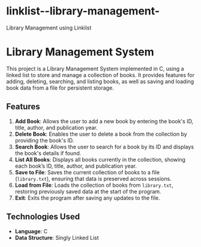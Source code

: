 # linklist--library-management-
Library Management using Linklist
# Library Management System

This project is a Library Management System implemented in C, using a linked list to store and manage a collection of books. It provides features for adding, deleting, searching, and listing books, as well as saving and loading book data from a file for persistent storage.


## Features

1. **Add Book**: Allows the user to add a new book by entering the book's ID, title, author, and publication year.
2. **Delete Book**: Enables the user to delete a book from the collection by providing the book's ID.
3. **Search Book**: Allows the user to search for a book by its ID and displays the book's details if found.
4. **List All Books**: Displays all books currently in the collection, showing each book’s ID, title, author, and publication year.
5. **Save to File**: Saves the current collection of books to a file (`library.txt`), ensuring that data is preserved across sessions.
6. **Load from File**: Loads the collection of books from `library.txt`, restoring previously saved data at the start of the program.
7. **Exit**: Exits the program after saving any updates to the file.

## Technologies Used

- **Language**: C
- **Data Structure**: Singly Linked List
